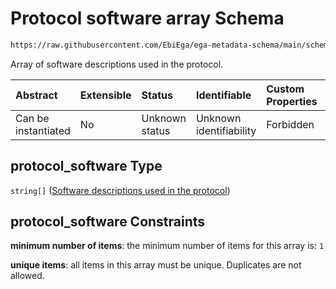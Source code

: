 # Protocol software array Schema

```txt
https://raw.githubusercontent.com/EbiEga/ega-metadata-schema/main/schemas/EGA.common-definitions.json#/definitions/protocols_object/properties/protocol_software
```

Array of software descriptions used in the protocol.

| Abstract            | Extensible | Status         | Identifiable            | Custom Properties | Additional Properties | Access Restrictions | Defined In                                                                                           |
| :------------------ | :--------- | :------------- | :---------------------- | :---------------- | :-------------------- | :------------------ | :--------------------------------------------------------------------------------------------------- |
| Can be instantiated | No         | Unknown status | Unknown identifiability | Forbidden         | Forbidden             | none                | [EGA.common-definitions.json\*](../../../schemas/EGA.common-definitions.json "open original schema") |

## protocol\_software Type

`string[]` ([Software descriptions used in the protocol](ega-12-definitions-ega-protocols-object-properties-protocol-software-array-software-descriptions-used-in-the-protocol.md))

## protocol\_software Constraints

**minimum number of items**: the minimum number of items for this array is: `1`

**unique items**: all items in this array must be unique. Duplicates are not allowed.
